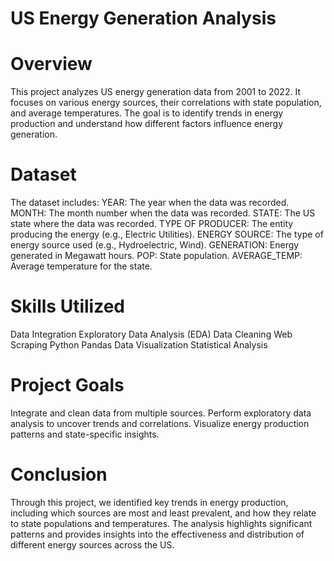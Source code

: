 # US Energy Generation Analysis
# Overview
This project analyzes US energy generation data from 2001 to 2022. It focuses on various energy sources, their correlations with state population, and average temperatures. The goal is to identify trends in energy production and understand how different factors influence energy generation.

# Dataset
The dataset includes:
YEAR: The year when the data was recorded.
MONTH: The month number when the data was recorded.
STATE: The US state where the data was recorded.
TYPE OF PRODUCER: The entity producing the energy (e.g., Electric Utilities).
ENERGY SOURCE: The type of energy source used (e.g., Hydroelectric, Wind).
GENERATION: Energy generated in Megawatt hours.
POP: State population.
AVERAGE_TEMP: Average temperature for the state.
# Skills Utilized
Data Integration
Exploratory Data Analysis (EDA)
Data Cleaning
Web Scraping
Python
Pandas
Data Visualization
Statistical Analysis
# Project Goals
Integrate and clean data from multiple sources.
Perform exploratory data analysis to uncover trends and correlations.
Visualize energy production patterns and state-specific insights.
# Conclusion
Through this project, we identified key trends in energy production, including which sources are most and least prevalent, and how they relate to state populations and temperatures. The analysis highlights significant patterns and provides insights into the effectiveness and distribution of different energy sources across the US.
